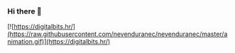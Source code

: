 ### Hi there 👋
[![https://digitalbits.hr/](https://raw.githubusercontent.com/nevenduranec/nevenduranec/master/animation.gif)](https://digitalbits.hr/)

<!--
**nevenduranec/nevenduranec** is a ✨ _special_ ✨ repository because its `README.md` (this file) appears on your GitHub profile.

Here are some ideas to get you started:

- 🔭 I’m currently working on ...
- 🌱 I’m currently learning ...
- 👯 I’m looking to collaborate on ...
- 🤔 I’m looking for help with ...
- 💬 Ask me about ...
- 📫 How to reach me: ...
- 😄 Pronouns: ...
- ⚡ Fun fact: ...
-->
